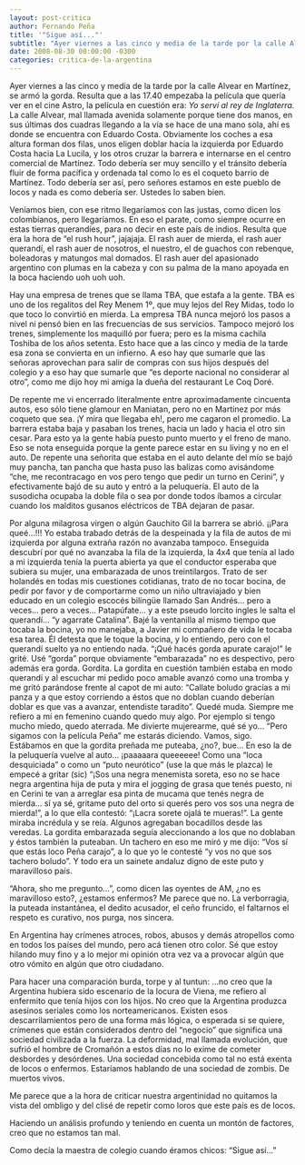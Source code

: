```yaml
---
layout: post-critica
author: Fernando Peña
title: '"Sigue así..."'
subtitle: "Ayer viernes a las cinco y media de la tarde por la calle Alvear en Martínez, se armó la gorda."
date: 2008-08-30 00:00:00 -0300
categories: critica-de-la-argentina
---
```

Ayer viernes a las cinco y media de la tarde por la calle Alvear en Martínez, se armó la gorda. Resulta que a las 17.40 empezaba la película que quería ver en el cine Astro, la película en cuestión era: _Yo serví al rey de Inglaterra._ La calle Alvear, mal llamada avenida solamente porque tiene dos manos, en sus últimas dos cuadras llegando a la vía se hace de una mano sola, ahí es donde se encuentra con Eduardo Costa. Obviamente los coches a esa altura forman dos filas, unos eligen doblar hacia la izquierda por Eduardo Costa hacia La Lucila, y los otros cruzar la barrera e internarse en el centro comercial de Martínez. Todo debería ser muy sencillo y el tránsito debería fluir de forma pacífica y ordenada tal como lo es el coqueto barrio de Martínez. Todo debería ser así, pero señores estamos en este pueblo de locos y nada es como debería ser. Ustedes lo saben bien.

Veníamos bien, con ese ritmo llegaríamos con las justas, como dicen los colombianos, pero llegaríamos. En eso el parate, como siempre ocurre en estas tierras querandíes, para no decir en este país de indios. Resulta que era la hora de “el rush hour”, jajajaja. El rash auer de mierda, el rash auer querandí, el rash auer de nosotros, el nuestro, el de guachos con rebenque, boleadoras y matungos mal domados. El rash auer del apasionado argentino con plumas en la cabeza y con su palma de la mano apoyada en la boca haciendo uoh uoh uoh.

Hay una empresa de trenes que se llama TBA, que estafa a la gente. TBA es uno de los regalitos del Rey Menem 1º, que muy lejos del Rey Midas, todo lo que toco lo convirtió en mierda. La empresa TBA nunca mejoró los pasos a nivel ni pensó bien en las frecuencias de sus servicios. Tampoco mejoró los trenes, simplemente los maquilló por fuera; pero es la misma cachila Toshiba de los años setenta. Esto hace que a las cinco y media de la tarde esa zona se convierta en un infierno. A eso hay que sumarle que las señoras aprovechan para salir de compras con sus hijos después del colegio y a eso hay que sumarle que “es deporte nacional no considerar al otro”, como me dijo hoy mi amiga la dueña del restaurant Le Coq Doré.

De repente me vi encerrado literalmente entre aproximadamente cincuenta autos, eso sólo tiene glamour en Maniatan, pero no en Martínez por más coqueto que sea. ¡Y mira que llegaba eh!, pero me cagaron el promedio. La barrera estaba baja y pasaban los trenes, hacia un lado y hacia el otro sin cesar. Para esto ya la gente había puesto punto muerto y el freno de mano. Eso se nota enseguida porque la gente parece estar en su living y no en el auto. De repente una señorita que estaba en el auto delante del mío se bajó muy pancha, tan pancha que hasta puso las balizas como avisándome “che, me recontracago en vos pero tengo que pedir un turno en Cerini”, y efectivamente bajó de su auto y entró a la peluquería. El auto de la susodicha ocupaba la doble fila o sea por donde todos íbamos a circular cuando los malditos gusanos eléctricos de TBA dejaran de pasar.

Por alguna milagrosa virgen o algún Gauchito Gil la barrera se abrió. ¡¡Para queé...!!! Yo estaba trabado detrás de la despeinada y la fila de autos de mi izquierda por alguna extraña razón no avanzaba tampoco. Enseguida descubrí por qué no avanzaba la fila de la izquierda, la 4x4 que tenía al lado a mi izquierda tenía la puerta abierta ya que el conductor esperaba que subiera su mujer, una embarazada de unos treintilargos. Trato de ser holandés en todas mis cuestiones cotidianas, trato de no tocar bocina, de pedir por favor y de comportarme como un niño ultraviajado y bien educado en un colegio escocés bilingüe llamado San Andrés... pero a veces... pero a veces... Patapúfate... y a este pseudo lorcito ingles le salta el querandí... “y agarrate Catalina”. Bajé la ventanilla al mismo tiempo que tocaba la bocina, yo no manejaba, a Javier mi compañero de vida le tocaba esa tarea. Él detesta que le toque la bocina, y lo entiendo, pero con el querandí suelto ya no entiendo nada. “¡Qué hacés gorda apurate carajo!” le grité. Usé “gorda” porque obviamente “embarazada” no es despectivo, pero además era gorda. Gordita. La gordita en cuestión también estaba en modo querandí y al escuchar mi pedido poco amable avanzó como una tromba y me gritó parándose frente al capot de mi auto: “Callate boludo gracias a mi panza y a que estoy corriendo a éstos que no doblan cuando deberían doblar es que vas a avanzar, entendiste taradito”. Quedé muda. Siempre me refiero a mí en femenino cuando quedo muy algo. Por ejemplo si tengo mucho miedo, quedo aterrada. Me divierte mujerearme, qué sé yo... “Pero sigamos con la película Peña” me estarás diciendo. Vamos, sigo. Estábamos en que la gordita preñada me puteaba, ¿no?, bue... En eso la de la peluquería vuelve al auto... ¡paaaaara queeeeee! Como una “loca desquiciada” o como un “puto neurótico” (use la que más le plazca) le empecé a gritar (sic) “¡Sos una negra menemista soreta, eso no se hace negra argentina hija de puta y mira el jogging de grasa que tenés puesto, ni en Cerini te van a arreglar esa pinta de mucama que tenés negra de mierda... sí ya sé, gritame puto del orto si querés pero vos sos una negra de mierda!”, a lo que ella contestó: “¡Lacra sorete ojalá te mueras!”. La gente miraba incrédula y se reía. Algunos agregaban bocadillos desde las veredas. La gordita embarazada seguía aleccionando a los que no doblaban y éstos también la puteaban. Un tachero en eso me miró y me dijo: “Vos sí que estás loco Peña carajo”, a lo que yo le contesté “y vos no que sos tachero boludo”. Y todo era un sainete andaluz digno de este puto y maravilloso país.

“Ahora, sho me pregunto...”, como dicen las oyentes de AM, ¿no es maravilloso esto?, ¿estamos enfermos? Me parece que no. La verborragia, la puteada instantánea, el dedito acusador, el ceño fruncido, el faltarnos el respeto es curativo, nos purga, nos sincera.

En Argentina hay crímenes atroces, robos, abusos y demás atropellos como en todos los países del mundo, pero acá tienen otro color. Sé que estoy hilando muy fino y a lo mejor mi opinión otra vez va a provocar algún que otro vómito en algún que otro ciudadano.

Para hacer una comparación burda, torpe y al tuntun: ...no creo que la Argentina hubiera sido escenario de la locura de Viena, me refiero al enfermito que tenía hijos con los hijos. No creo que la Argentina produzca asesinos seriales como los norteamericanos. Existen esos descarrilamientos pero de una forma más lógica, o esperada si se quiere, crímenes que están considerados dentro del “negocio” que significa una sociedad civilizada a la fuerza. La deformidad, mal llamada evolución, que sufrió el hombre de Cromañón a estos días no lo exime de cometer desbordes y desórdenes. Una sociedad concebida como tal no está exenta de locos o enfermos. Estaríamos hablando de una sociedad de zombis. De muertos vivos.

Me parece que a la hora de criticar nuestra argentinidad no quitamos la vista del ombligo y del clisé de repetir como loros que este país es de locos.

Haciendo un análisis profundo y teniendo en cuenta un montón de factores, creo que no estamos tan mal.

Como decía la maestra de colegio cuando éramos chicos: “Sigue así...”
